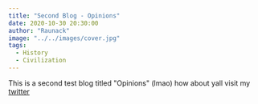 ```yaml
---
title: "Second Blog - Opinions"
date: 2020-10-30 20:30:00
author: "Raunack"
image: "../../images/cover.jpg"
tags:
  - History
  - Civilization
---
```


This is a second test blog titled "Opinions" (lmao) how about yall visit my <a href="https://www.twitter.com/LeRaunack" class="link">twitter</a>
